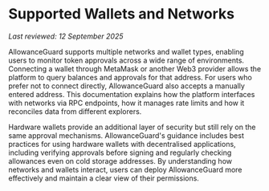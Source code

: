 # Supported Wallets and Networks

*Last reviewed: 12 September 2025*

AllowanceGuard supports multiple networks and wallet types, enabling users to monitor token approvals across a wide range of environments. Connecting a wallet through MetaMask or another Web3 provider allows the platform to query balances and approvals for that address. For users who prefer not to connect directly, AllowanceGuard also accepts a manually entered address. This documentation explains how the platform interfaces with networks via RPC endpoints, how it manages rate limits and how it reconciles data from different explorers.

Hardware wallets provide an additional layer of security but still rely on the same approval mechanisms. AllowanceGuard's guidance includes best practices for using hardware wallets with decentralised applications, including verifying approvals before signing and regularly checking allowances even on cold storage addresses. By understanding how networks and wallets interact, users can deploy AllowanceGuard more effectively and maintain a clear view of their permissions.
